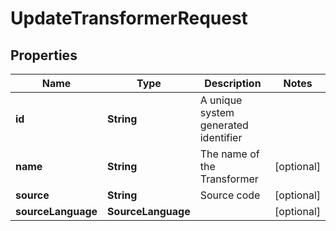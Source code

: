 

# UpdateTransformerRequest


## Properties

Name | Type | Description | Notes
------------ | ------------- | ------------- | -------------
**id** | **String** | A unique system generated identifier | 
**name** | **String** | The name of the Transformer |  [optional]
**source** | **String** | Source code |  [optional]
**sourceLanguage** | **SourceLanguage** |  |  [optional]



